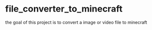 # file_converter_to_minecraft
the goal of this project is to convert a image or video file to minecraft
